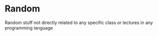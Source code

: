 # Random
Random stuff not directly related to any specific class or lectures in any programming language
